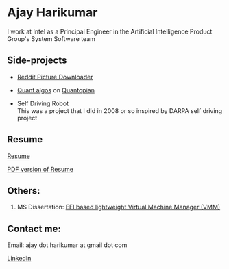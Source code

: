 Ajay Harikumar
===========


I work at Intel as a Principal Engineer in the Artificial Intelligence Product Group's System Software team   
   
   
   

Side-projects
--------
   
*   [Reddit Picture Downloader](https://github.com/ajayhk/reddit-downloader)    
   
*   [Quant algos](https://github.com/ajayhk/quant/tree/master/algos) on [Quantopian](https://www.quantopian.com/)   
   
*   Self Driving Robot   
    This was a project that I did in 2008 or so inspired by DARPA self driving project
   
   
Resume
------
[Resume](https://raw.githubusercontent.com/ajayhk/ajayhk.github.io/master/resume.html)   
   
[PDF version of Resume](https://github.com/ajayhk/ajayhk.github.io/raw/master/pdf/resume_no_addr.pdf)

   
   
   

Others:   
------

1.  MS Dissertation: [EFI based lightweight Virtual Machine Manager (VMM)](https://github.com/ajayhk/ajayhk.github.io/raw/master/pdf/EFI_VMM_MS_dissertation.pdf)

   
   
   
   
   

Contact me:   
------- 
Email: ajay dot harikumar at gmail dot com    

[LinkedIn](https://www.linkedin.com/in/ajayharikumar/)   

